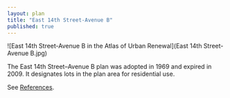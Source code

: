 ```yaml
---
layout: plan
title: "East 14th Street-Avenue B"
published: true
---
```


![East 14th Street-Avenue B in the Atlas of Urban Renewal](East 14th Street-Avenue B.jpg)

The East 14th Street–Avenue B plan was adopted in 1969 and expired in 2009. It designates lots in the plan area for residential use.

See [References](http://www.urbanreviewer.org/#page=references.html). 
